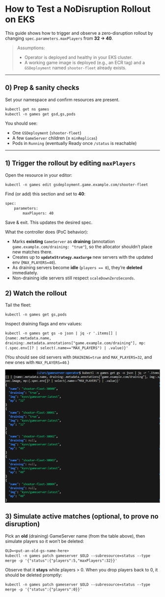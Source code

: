 # How to Test a **NoDisruption** Rollout on EKS

This guide shows how to trigger and observe a zero-disruption rollout by changing `spec.parameters.maxPlayers` from **32 → 40**.

> Assumptions:
> - Operator is deployed and healthy in your EKS cluster.
> - A working game image is deployed (e.g., an ECR tag) and a `GSDeployment` named `shooter-fleet` already exists.

---

## 0) Prep & sanity checks

Set your namespace and confirm resources are present.
```
kubectl get ns games
kubectl -n games get gsd,gs,pods
```

You should see:
- One `GSDeployment` (`shooter-fleet`)
- A few `GameServer` children (≥ `minReplicas`)
- Pods in `Running` (eventually Ready once `/status` is reachable)

---

## 1) Trigger the rollout by editing `maxPlayers`

Open the resource in your editor:
```
kubectl -n games edit gsdeployment.game.example.com/shooter-fleet
```

Find (or add) this section and set to **40**:
```
spec:
    parameters:
        maxPlayers: 40
```

Save & exit. This updates the desired spec.

What the controller does (PoC behavior):
- Marks **existing** `GameServer` as **draining** (annotation `game.example.com/draining: "true"`), so the allocator shouldn’t place new matches there.
- Creates up to **`updateStrategy.maxSurge`** new servers with the updated env (`MAX_PLAYERS=40`).
- As draining servers become **idle** (`players == 0`), they’re **deleted** immediately.
- Non-draining idle servers still respect `scaleDownZeroSeconds`.


## 2) Watch the rollout

Tail the fleet:
```
kubectl -n games get gs,pods
```

Inspect draining flags and env values:
```
kubectl -n games get gs -o json | jq -r '.items[] | {name:.metadata.name, draining:.metadata.annotations["game.example.com/draining"], mp:(.spec.env[]? | select(.name=="MAX_PLAYERS") | .value)}'
```

(You should see old servers with `DRAINING=true` and `MAX_PLAYERS=32`, and new ones with `MAX_PLAYERS=40`.)

![Alt text](images/rollout.png?raw=true)


## 3) Simulate active matches (optional, to prove no disruption)

Pick an **old** (draining) GameServer name (from the table above), then simulate players so it won’t be deleted:

    OLD=<put-an-old-gs-name-here>
    kubectl -n games patch gameserver $OLD --subresource=status --type merge -p '{"status":{"players":5,"maxPlayers":32}}'

Observe that it **stays** while players > 0. When you drop players back to 0, it should be deleted promptly:

    kubectl -n games patch gameserver $OLD --subresource=status --type merge -p '{"status":{"players":0}}'

